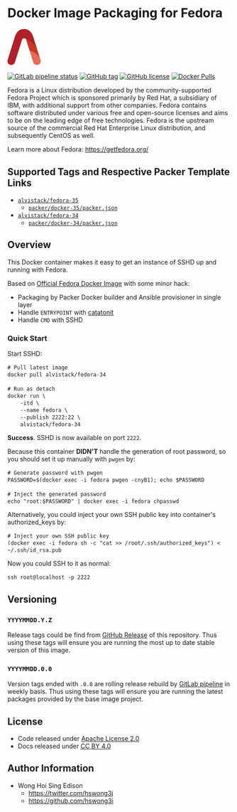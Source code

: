 # Docker Image Packaging for Fedora

<img src="/alvistack.svg" width="75" alt="AlviStack">

[![GitLab pipeline status](https://img.shields.io/gitlab/pipeline/alvistack/docker-fedora/master)](https://gitlab.com/alvistack/docker-fedora/-/pipelines)
[![GitHub tag](https://img.shields.io/github/tag/alvistack/docker-fedora.svg)](https://github.com/alvistack/docker-fedora/tags)
[![GitHub license](https://img.shields.io/github/license/alvistack/docker-fedora.svg)](https://github.com/alvistack/docker-fedora/blob/master/LICENSE)
[![Docker Pulls](https://img.shields.io/docker/pulls/alvistack/fedora-34.svg)](https://hub.docker.com/r/alvistack/fedora-34)

Fedora is a Linux distribution developed by the community-supported Fedora Project which is sponsored primarily by Red Hat, a subsidiary of IBM, with additional support from other companies. Fedora contains software distributed under various free and open-source licenses and aims to be on the leading edge of free technologies. Fedora is the upstream source of the commercial Red Hat Enterprise Linux distribution, and subsequently CentOS as well.

Learn more about Fedora: <https://getfedora.org/>

## Supported Tags and Respective Packer Template Links

  - [`alvistack/fedora-35`](https://hub.docker.com/r/alvistack/fedora-35)
      - [`packer/docker-35/packer.json`](https://github.com/alvistack/docker-fedora/blob/master/packer/docker-35/packer.json)
  - [`alvistack/fedora-34`](https://hub.docker.com/r/alvistack/fedora-34)
      - [`packer/docker-34/packer.json`](https://github.com/alvistack/docker-fedora/blob/master/packer/docker-34/packer.json)

## Overview

This Docker container makes it easy to get an instance of SSHD up and running with Fedora.

Based on [Official Fedora Docker Image](https://hub.docker.com/_/fedora/) with some minor hack:

  - Packaging by Packer Docker builder and Ansible provisioner in single layer
  - Handle `ENTRYPOINT` with [catatonit](https://github.com/openSUSE/catatonit)
  - Handle `CMD` with SSHD

### Quick Start

Start SSHD:

    # Pull latest image
    docker pull alvistack/fedora-34
    
    # Run as detach
    docker run \
        -itd \
        --name fedora \
        --publish 2222:22 \
        alvistack/fedora-34

**Success**. SSHD is now available on port `2222`.

Because this container **DIDN'T** handle the generation of root password, so you should set it up manually with `pwgen` by:

    # Generate password with pwgen
    PASSWORD=$(docker exec -i fedora pwgen -cnyB1); echo $PASSWORD
    
    # Inject the generated password
    echo "root:$PASSWORD" | docker exec -i fedora chpasswd

Alternatively, you could inject your own SSH public key into container's authorized\_keys by:

    # Inject your own SSH public key
    (docker exec -i fedora sh -c "cat >> /root/.ssh/authorized_keys") < ~/.ssh/id_rsa.pub

Now you could SSH to it as normal:

    ssh root@localhost -p 2222

## Versioning

### `YYYYMMDD.Y.Z`

Release tags could be find from [GitHub Release](https://github.com/alvistack/docker-fedora/tags) of this repository. Thus using these tags will ensure you are running the most up to date stable version of this image.

### `YYYYMMDD.0.0`

Version tags ended with `.0.0` are rolling release rebuild by [GitLab pipeline](https://gitlab.com/alvistack/docker-fedora/-/pipelines) in weekly basis. Thus using these tags will ensure you are running the latest packages provided by the base image project.

## License

  - Code released under [Apache License 2.0](LICENSE)
  - Docs released under [CC BY 4.0](http://creativecommons.org/licenses/by/4.0/)

## Author Information

  - Wong Hoi Sing Edison
      - <https://twitter.com/hswong3i>
      - <https://github.com/hswong3i>
